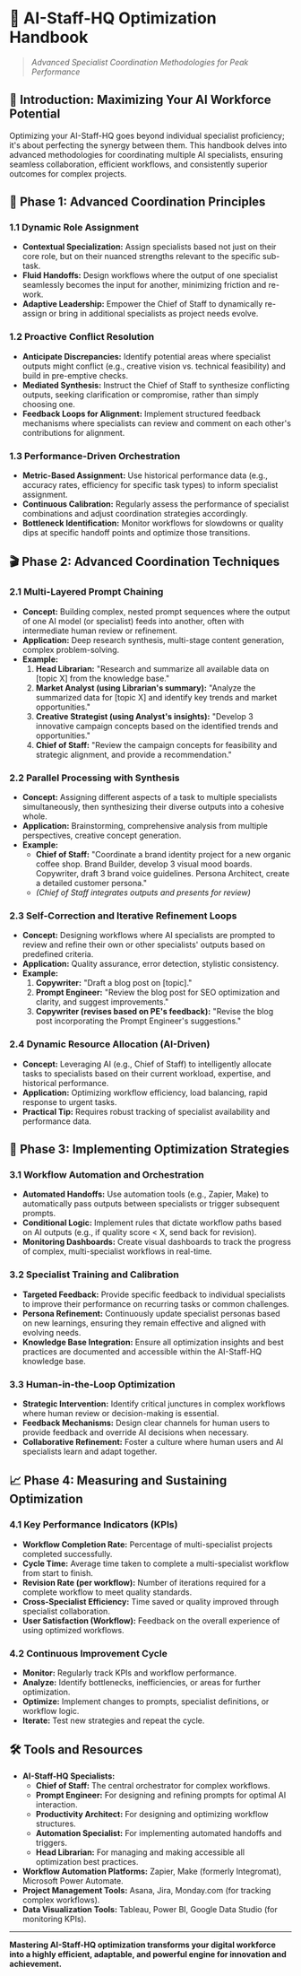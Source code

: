 # 🧠 AI-Staff-HQ Optimization Handbook

> _Advanced Specialist Coordination Methodologies for Peak Performance_

## 🎯 Introduction: Maximizing Your AI Workforce Potential

Optimizing your AI-Staff-HQ goes beyond individual specialist proficiency; it's about perfecting the synergy between them. This handbook delves into advanced methodologies for coordinating multiple AI specialists, ensuring seamless collaboration, efficient workflows, and consistently superior outcomes for complex projects.

## 🚀 Phase 1: Advanced Coordination Principles

### 1.1 Dynamic Role Assignment

*   **Contextual Specialization:** Assign specialists based not just on their core role, but on their nuanced strengths relevant to the specific sub-task.
*   **Fluid Handoffs:** Design workflows where the output of one specialist seamlessly becomes the input for another, minimizing friction and re-work.
*   **Adaptive Leadership:** Empower the Chief of Staff to dynamically re-assign or bring in additional specialists as project needs evolve.

### 1.2 Proactive Conflict Resolution

*   **Anticipate Discrepancies:** Identify potential areas where specialist outputs might conflict (e.g., creative vision vs. technical feasibility) and build in pre-emptive checks.
*   **Mediated Synthesis:** Instruct the Chief of Staff to synthesize conflicting outputs, seeking clarification or compromise, rather than simply choosing one.
*   **Feedback Loops for Alignment:** Implement structured feedback mechanisms where specialists can review and comment on each other's contributions for alignment.

### 1.3 Performance-Driven Orchestration

*   **Metric-Based Assignment:** Use historical performance data (e.g., accuracy rates, efficiency for specific task types) to inform specialist assignment.
*   **Continuous Calibration:** Regularly assess the performance of specialist combinations and adjust coordination strategies accordingly.
*   **Bottleneck Identification:** Monitor workflows for slowdowns or quality dips at specific handoff points and optimize those transitions.

## 🎬 Phase 2: Advanced Coordination Techniques

### 2.1 Multi-Layered Prompt Chaining

*   **Concept:** Building complex, nested prompt sequences where the output of one AI model (or specialist) feeds into another, often with intermediate human review or refinement.
*   **Application:** Deep research synthesis, multi-stage content generation, complex problem-solving.
*   **Example:**
    1.  **Head Librarian:** "Research and summarize all available data on [topic X] from the knowledge base."
    2.  **Market Analyst (using Librarian's summary):** "Analyze the summarized data for [topic X] and identify key trends and market opportunities."
    3.  **Creative Strategist (using Analyst's insights):** "Develop 3 innovative campaign concepts based on the identified trends and opportunities."
    4.  **Chief of Staff:** "Review the campaign concepts for feasibility and strategic alignment, and provide a recommendation."

### 2.2 Parallel Processing with Synthesis

*   **Concept:** Assigning different aspects of a task to multiple specialists simultaneously, then synthesizing their diverse outputs into a cohesive whole.
*   **Application:** Brainstorming, comprehensive analysis from multiple perspectives, creative concept generation.
*   **Example:**
    *   **Chief of Staff:** "Coordinate a brand identity project for a new organic coffee shop. Brand Builder, develop 3 visual mood boards. Copywriter, draft 3 brand voice guidelines. Persona Architect, create a detailed customer persona."
    *   *(Chief of Staff integrates outputs and presents for review)*

### 2.3 Self-Correction and Iterative Refinement Loops

*   **Concept:** Designing workflows where AI specialists are prompted to review and refine their own or other specialists' outputs based on predefined criteria.
*   **Application:** Quality assurance, error detection, stylistic consistency.
*   **Example:**
    1.  **Copywriter:** "Draft a blog post on [topic]."
    2.  **Prompt Engineer:** "Review the blog post for SEO optimization and clarity, and suggest improvements."
    3.  **Copywriter (revises based on PE's feedback):** "Revise the blog post incorporating the Prompt Engineer's suggestions."

### 2.4 Dynamic Resource Allocation (AI-Driven)

*   **Concept:** Leveraging AI (e.g., Chief of Staff) to intelligently allocate tasks to specialists based on their current workload, expertise, and historical performance.
*   **Application:** Optimizing workflow efficiency, load balancing, rapid response to urgent tasks.
*   **Practical Tip:** Requires robust tracking of specialist availability and performance data.

## 🔄 Phase 3: Implementing Optimization Strategies

### 3.1 Workflow Automation and Orchestration

*   **Automated Handoffs:** Use automation tools (e.g., Zapier, Make) to automatically pass outputs between specialists or trigger subsequent prompts.
*   **Conditional Logic:** Implement rules that dictate workflow paths based on AI outputs (e.g., if quality score < X, send back for revision).
*   **Monitoring Dashboards:** Create visual dashboards to track the progress of complex, multi-specialist workflows in real-time.

### 3.2 Specialist Training and Calibration

*   **Targeted Feedback:** Provide specific feedback to individual specialists to improve their performance on recurring tasks or common challenges.
*   **Persona Refinement:** Continuously update specialist personas based on new learnings, ensuring they remain effective and aligned with evolving needs.
*   **Knowledge Base Integration:** Ensure all optimization insights and best practices are documented and accessible within the AI-Staff-HQ knowledge base.

### 3.3 Human-in-the-Loop Optimization

*   **Strategic Intervention:** Identify critical junctures in complex workflows where human review or decision-making is essential.
*   **Feedback Mechanisms:** Design clear channels for human users to provide feedback and override AI decisions when necessary.
*   **Collaborative Refinement:** Foster a culture where human users and AI specialists learn and adapt together.

## 📈 Phase 4: Measuring and Sustaining Optimization

### 4.1 Key Performance Indicators (KPIs)

*   **Workflow Completion Rate:** Percentage of multi-specialist projects completed successfully.
*   **Cycle Time:** Average time taken to complete a multi-specialist workflow from start to finish.
*   **Revision Rate (per workflow):** Number of iterations required for a complete workflow to meet quality standards.
*   **Cross-Specialist Efficiency:** Time saved or quality improved through specialist collaboration.
*   **User Satisfaction (Workflow):** Feedback on the overall experience of using optimized workflows.

### 4.2 Continuous Improvement Cycle

*   **Monitor:** Regularly track KPIs and workflow performance.
*   **Analyze:** Identify bottlenecks, inefficiencies, or areas for further optimization.
*   **Optimize:** Implement changes to prompts, specialist definitions, or workflow logic.
*   **Iterate:** Test new strategies and repeat the cycle.

## 🛠️ Tools and Resources

*   **AI-Staff-HQ Specialists:**
    *   **Chief of Staff:** The central orchestrator for complex workflows.
    *   **Prompt Engineer:** For designing and refining prompts for optimal AI interaction.
    *   **Productivity Architect:** For designing and optimizing workflow structures.
    *   **Automation Specialist:** For implementing automated handoffs and triggers.
    *   **Head Librarian:** For managing and making accessible all optimization best practices.
*   **Workflow Automation Platforms:** Zapier, Make (formerly Integromat), Microsoft Power Automate.
*   **Project Management Tools:** Asana, Jira, Monday.com (for tracking complex workflows).
*   **Data Visualization Tools:** Tableau, Power BI, Google Data Studio (for monitoring KPIs).

---

**Mastering AI-Staff-HQ optimization transforms your digital workforce into a highly efficient, adaptable, and powerful engine for innovation and achievement.**